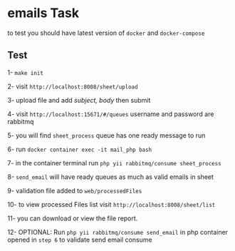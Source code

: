 # **emails Task**
to test you should have latest version of `docker` and `docker-compose`

## Test
1- `make init`

2- visit `http://localhost:8008/sheet/upload`

3- upload file and add _subject, body_ then submit

4- visit `http://localhost:15671/#/queues` username and password are rabbitmq

5- you will find `sheet_process` queue has one ready message to run

6- run `docker container exec -it mail_php bash`

7-  in the container terminal run `php yii rabbitmq/consume sheet_process`

8- `send_email` will have ready queues as much as valid emails in sheet

9- validation file added to `web/processedFiles`

10- to view processed Files list visit `http://localhost:8008/sheet/list`

11- you can download or view the file report.

12- OPTIONAL: Run `php yii rabbitmq/consume send_email` in php container opened in `step 6` to validate send email consume